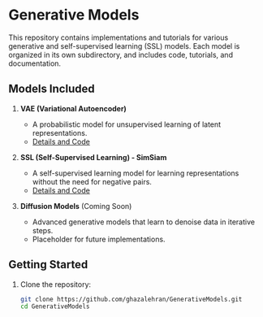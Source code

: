 # Generative Models

This repository contains implementations and tutorials for various generative and self-supervised learning (SSL) models. Each model is organized in its own subdirectory, and includes code, tutorials, and documentation.

## Models Included

1. **VAE (Variational Autoencoder)**  
   - A probabilistic model for unsupervised learning of latent representations.
   - [Details and Code](./VAE/README.md)

2. **SSL (Self-Supervised Learning) - SimSiam**  
   - A self-supervised learning model for learning representations without the need for negative pairs.  
   - [Details and Code](./SSL/README.md)

3. **Diffusion Models** (Coming Soon)  
   - Advanced generative models that learn to denoise data in iterative steps.  
   - Placeholder for future implementations.

## Getting Started

1. Clone the repository:
   ```bash
   git clone https://github.com/ghazalehran/GenerativeModels.git
   cd GenerativeModels
